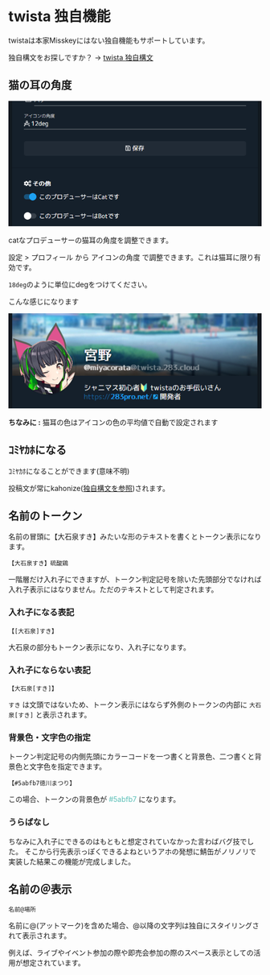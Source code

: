 # twista 独自機能

twistaは本家Misskeyにはない独自機能もサポートしています。

独自構文をお探しですか？ → [twista 独自構文](syntax.md)

## 猫の耳の角度

![catear](./catear.png)

catなプロデューサーの猫耳の角度を調整できます。

設定 > プロフィール から アイコンの角度 で調整できます。これは猫耳に限り有効です。

`18deg`のように単位にdegをつけてください。

こんな感じになります

![catear_sample](./catear_sample.png)

**ちなみに :** 猫耳の色はアイコンの色の平均値で自動で設定されます

## ｺﾐﾔｶﾎになる
ｺﾐﾔｶﾎになることができます(意味不明)

投稿文が常にkahonize([独自構文を参照](syntax.md))されます。

## 名前のトークン

名前の冒頭に【大石泉すき】みたいな形のテキストを書くとトークン表示になります。

```
【大石泉すき】硫酸鶏
```

一階層だけ入れ子にできますが、トークン判定記号を除いた先頭部分でなければ入れ子表示にはなりません。ただのテキストとして判定されます。

### 入れ子になる表記
```
【[大石泉]すき】
```
大石泉の部分もトークン表示になり、入れ子になります。

### 入れ子にならない表記
```
【大石泉[すき]】
```
`すき` は文頭ではないため、トークン表示にはならず外側のトークンの内部に `大石泉[すき]` と表示されます。

### 背景色・文字色の指定
トークン判定記号の内側先頭にカラーコードを一つ書くと背景色、二つ書くと背景色と文字色を指定できます。

```
【#5abfb7徳川まつり】
```
この場合、トークンの背景色が <span style="color:#5abfb7">#5abfb7</span> になります。

### うらばなし
ちなみに入れ子にできるのはもともと想定されていなかった言わばバグ技でした。
そこから行先表示っぽくできるよねというアホの発想に鯖缶がノリノリで実装した結果この機能が完成しました。

## 名前の＠表示
```
名前@場所
```
名前に@(アットマーク)を含めた場合、@以降の文字列は独自にスタイリングされて表示されます。

例えば、ライブやイベント参加の際や即売会参加の際のスペース表示としての活用が想定されています。
